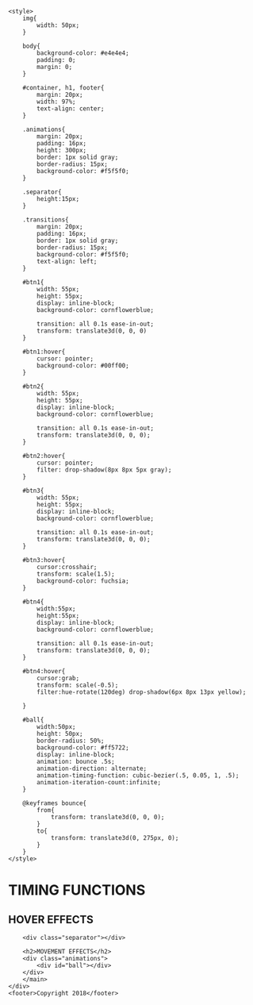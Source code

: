 
<html lang="en">

<head>
    <title>Week 2 Lab</title>

    <style>
        img{
            width: 50px;
        }

        body{
            background-color: #e4e4e4;
            padding: 0;
            margin: 0;
        }

        #container, h1, footer{
            margin: 20px;
            width: 97%;
            text-align: center;
        }

        .animations{
            margin: 20px;
            padding: 16px;
            height: 300px;
            border: 1px solid gray;
            border-radius: 15px;
            background-color: #f5f5f0;
        }

        .separator{
            height:15px;
        }

        .transitions{
            margin: 20px;
            padding: 16px;
            border: 1px solid gray;
            border-radius: 15px;
            background-color: #f5f5f0;
            text-align: left;
        }

        #btn1{
            width: 55px;
            height: 55px;
            display: inline-block;
            background-color: cornflowerblue;

            transition: all 0.1s ease-in-out;
            transform: translate3d(0, 0, 0)
        }

        #btn1:hover{
            cursor: pointer;
            background-color: #00ff00;
        }

        #btn2{
            width: 55px;
            height: 55px;
            display: inline-block;
            background-color: cornflowerblue;

            transition: all 0.1s ease-in-out;
            transform: translate3d(0, 0, 0);
        }

        #btn2:hover{
            cursor: pointer;
            filter: drop-shadow(8px 8px 5px gray);
        }

        #btn3{
            width: 55px;
            height: 55px;
            display: inline-block;
            background-color: cornflowerblue;

            transition: all 0.1s ease-in-out;
            transform: translate3d(0, 0, 0);
        }

        #btn3:hover{
            cursor:crosshair;
            transform: scale(1.5);
            background-color: fuchsia;
        }

        #btn4{
            width:55px;
            height:55px;
            display: inline-block;
            background-color: cornflowerblue;

            transition: all 0.1s ease-in-out;
            transform: translate3d(0, 0, 0);
        }

        #btn4:hover{
            cursor:grab;
            transform: scale(-0.5);
            filter:hue-rotate(120deg) drop-shadow(6px 8px 13px yellow);
            
        }

        #ball{
            width:50px;
            height: 50px;
            border-radius: 50%;
            background-color: #ff5722;
            display: inline-block;
            animation: bounce .5s;
            animation-direction: alternate;
            animation-timing-function: cubic-bezier(.5, 0.05, 1, .5);
            animation-iteration-count:infinite;
        }

        @keyframes bounce{
            from{
                transform: translate3d(0, 0, 0);
            }
            to{
                transform: translate3d(0, 275px, 0);
            }
        }
    </style>

</head>

<body>
    <main>
    <h1>TIMING FUNCTIONS</h1>
    <div id="container">
        <h2>HOVER EFFECTS</h2>
        <div class="transitions">
            <div id ="btn1"></div>
            <div id ="btn2"></div>
            <div id="btn3"></div>
            <div id="btn4"></div>
        </div>

        <div class="separator"></div>

        <h2>MOVEMENT EFFECTS</h2>
        <div class="animations">
            <div id="ball"></div>
        </div>
        </main>
    </div>
    <footer>Copyright 2018</footer>
</body>

</html>
